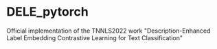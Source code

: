 # DELE_pytorch
Official implementation of the TNNLS2022 work "Description-Enhanced Label Embedding Contrastive Learning for Text Classification"
